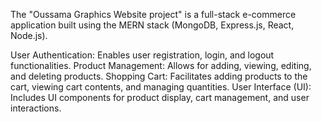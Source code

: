 The "Oussama Graphics Website project" is a full-stack e-commerce application built using the MERN stack (MongoDB, Express.js, React, Node.js).

User Authentication: Enables user registration, login, and logout functionalities.
Product Management: Allows for adding, viewing, editing, and deleting products.
Shopping Cart: Facilitates adding products to the cart, viewing cart contents, and managing quantities.
User Interface (UI): Includes UI components for product display, cart management, and user interactions.
